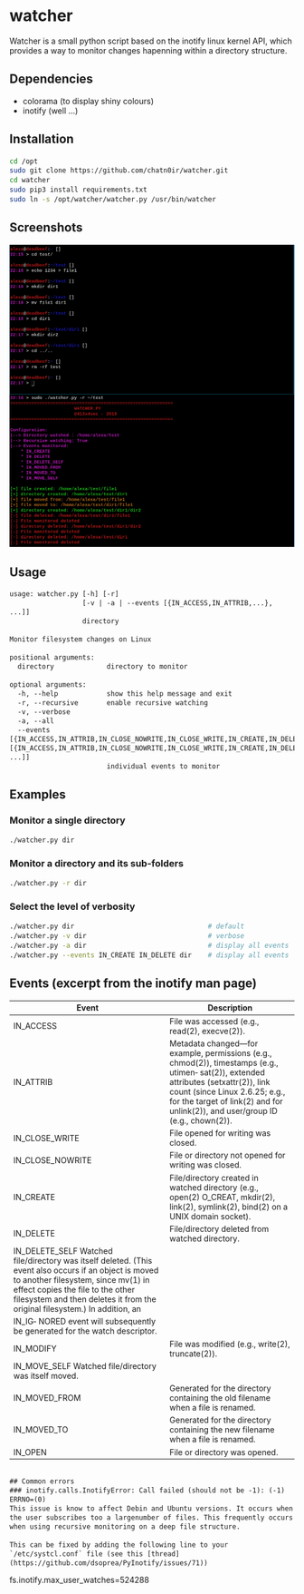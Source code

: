 # watcher
Watcher is a small python script based on the inotify linux kernel API, which provides a way to monitor changes hapenning within a directory structure.

## Dependencies
- colorama (to display shiny colours)
- inotify (well ...)

## Installation
```bash
cd /opt
sudo git clone https://github.com/chatn0ir/watcher.git
cd watcher
sudo pip3 install requirements.txt
sudo ln -s /opt/watcher/watcher.py /usr/bin/watcher 
```

## Screenshots
![](images/image1.png)

## Usage
```
usage: watcher.py [-h] [-r]
                  [-v | -a | --events [{IN_ACCESS,IN_ATTRIB,...}, ...]]
                  directory

Monitor filesystem changes on Linux

positional arguments:
  directory             directory to monitor

optional arguments:
  -h, --help            show this help message and exit
  -r, --recursive       enable recursive watching
  -v, --verbose
  -a, --all
  --events [{IN_ACCESS,IN_ATTRIB,IN_CLOSE_NOWRITE,IN_CLOSE_WRITE,IN_CREATE,IN_DELETE,IN_DELETE_SELF,IN_MODIFY,IN_MOVED_FROM,IN_MOVED_TO,IN_MOVE_SELF,IN_OPEN} [{IN_ACCESS,IN_ATTRIB,IN_CLOSE_NOWRITE,IN_CLOSE_WRITE,IN_CREATE,IN_DELETE,IN_DELETE_SELF,IN_MODIFY,IN_MOVED_FROM,IN_MOVED_TO,IN_MOVE_SELF,IN_OPEN} ...]]
                        individual events to monitor
```

## Examples
### Monitor a single directory
```bash
./watcher.py dir
```

### Monitor a directory and its sub-folders
```bash
./watcher.py -r dir
```

### Select the level of verbosity
```bash 
./watcher.py dir                                 # default
./watcher.py -v dir                              # verbose
./watcher.py -a dir                              # display all events
./watcher.py --events IN_CREATE IN_DELETE dir    # display all events
```

## Events (excerpt from the inotify man page)
|Event|Description|
|-----|-----------|
| IN_ACCESS  | File was accessed (e.g., read(2), execve(2)).   |
| IN_ATTRIB  | Metadata changed—for example, permissions (e.g., chmod(2)), timestamps (e.g., utimen‐ sat(2)), extended attributes (setxattr(2)), link count (since Linux 2.6.25; e.g., for the target of link(2) and for unlink(2)), and user/group ID (e.g., chown(2)).   |
| IN_CLOSE_WRITE  | File opened for writing was closed.   |
| IN_CLOSE_NOWRITE  | File or directory not opened for writing was closed.   |
| IN_CREATE  | File/directory  created  in  watched  directory  (e.g.,  open(2)  O_CREAT,  mkdir(2), link(2), symlink(2), bind(2) on a UNIX domain socket).   |
| IN_DELETE  | File/directory deleted from watched directory.   |
| IN_DELETE_SELF Watched file/directory was itself deleted.  (This event also occurs if an  object  is moved  to  another  filesystem,  since  mv(1)  in effect copies the file to the other filesystem and then deletes it from the original filesystem.)  In addition, an  |
| IN_IG‐ NORED event will subsequently be generated for the watch descriptor.   |
| IN_MODIFY  | File was modified (e.g., write(2), truncate(2)).   |
| IN_MOVE_SELF Watched file/directory was itself moved.   |
| IN_MOVED_FROM  | Generated for the directory containing the old filename when a file is renamed.   |
| IN_MOVED_TO  | Generated for the directory containing the new filename when a file is renamed.   |
| IN_OPEN  | File or directory was opened.  |
```

## Common errors
### inotify.calls.InotifyError: Call failed (should not be -1): (-1) ERRNO=(0)
This issue is know to affect Debin and Ubuntu versions. It occurs when the user subscribes too a largenumber of files. This frequently occurs when using recursive monitoring on a deep file structure.

This can be fixed by adding the following line to your `/etc/systcl.conf` file (see this [thread](https://github.com/dsoprea/PyInotify/issues/71))
```
fs.inotify.max_user_watches=524288
```
